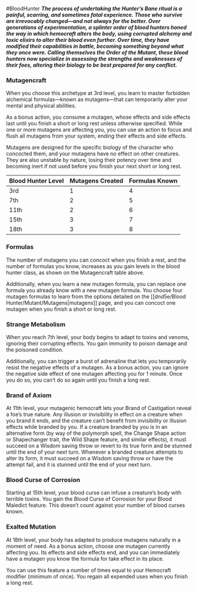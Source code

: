 #BloodHunter
***The process of undertaking the Hunter’s Bane ritual is a painful, scarring, and sometimes fatal experience. Those who survive are irrevocably changed—and not always for the better. Over generations of experimentation, a splinter order of blood hunters honed the way in which hemocraft alters the body, using corrupted alchemy and toxic elixirs to alter their blood even further. Over time, they have modified their capabilities in battle, becoming something beyond what they once were. Calling themselves the Order of the Mutant, these blood hunters now specialize in assessing the strengths and weaknesses of their foes, altering their biology to be best prepared for any conflict.***

### Mutagencraft
When you choose this archetype at 3rd level, you learn to master forbidden alchemical formulas—known as mutagens—that can temporarily alter your mental and physical abilities.

As a bonus action, you consume a mutagen, whose effects and side effects last until you finish a short or long rest unless otherwise specified. While one or more mutagens are affecting you, you can use an action to focus and flush all mutagens from your system, ending their effects and side effects.

Mutagens are designed for the specific biology of the character who concocted them, and your mutagens have no effect on other creatures. They are also unstable by nature, losing their potency over time and becoming inert if not used before you finish your next short or long rest.



|Blood Hunter Level |Mutagens Created |Formulas Known |
|---|---|---|
| 3rd | 1 | 4 |
| 7th | 2 | 5 |
| 11th | 2 | 6 |
| 15th | 3 | 7 |
| 18th | 3 | 8 |

### Formulas
The number of mutagens you can concoct when you finish a rest, and the number of formulas you know, increases as you gain levels in the blood hunter class, as shown on the Mutagencraft table above. 

Additionally, when you learn a new mutagen formula, you can replace one formula you already know with a new mutagen formula. You choose four mutagen formulas to learn from the options detailed on the [[dnd5e/Blood Hunter/Mutant/Mutagens\|mutagens]] page, and you can concoct one mutagen when you finish a short or long rest.

### Strange Metabolism
When you reach 7th level, your body begins to adapt to toxins and venoms, ignoring their corrupting effects. You gain immunity to poison damage and the poisoned condition.

Additionally, you can trigger a burst of adrenaline that lets you temporarily resist the negative effects of a mutagen. As a bonus action, you can ignore the negative side effect of one mutagen affecting you for 1 minute. Once you do so, you can’t do so again until you finish a long rest.

### Brand of Axiom
At 11th level, your mutagenic hemocraft lets your Brand of Castigation reveal a foe’s true nature. Any illusion or invisibility in effect on a creature when you brand it ends, and the creature can’t benefit from invisibility or illusion effects while branded by you. If a creature branded by you is in an alternative form (by way of the polymorph spell, the Change Shape action or Shapechanger trait, the Wild Shape feature, and similar effects), it must succeed on a Wisdom saving throw or revert to its true form and be stunned until the end of your next turn. Whenever a branded creature attempts to alter its form, it must succeed on a Wisdom saving throw or have the attempt fail, and it is stunned until the end of your next turn.

### Blood Curse of Corrosion
Starting at 15th level, your blood curse can infuse a creature’s body with terrible toxins. You gain the Blood Curse of Corrosion for your Blood Maledict feature. This doesn’t count against your number of blood curses known.

### Exalted Mutation
At 18th level, your body has adapted to produce mutagens naturally in a moment of need. As a bonus action, choose one mutagen currently affecting you. Its effects and side effects end, and you can immediately have a mutagen you know the formula for take effect in its place.

You can use this feature a number of times equal to your Hemocraft modifier (minimum of once). You regain all expended uses when you finish a long rest.